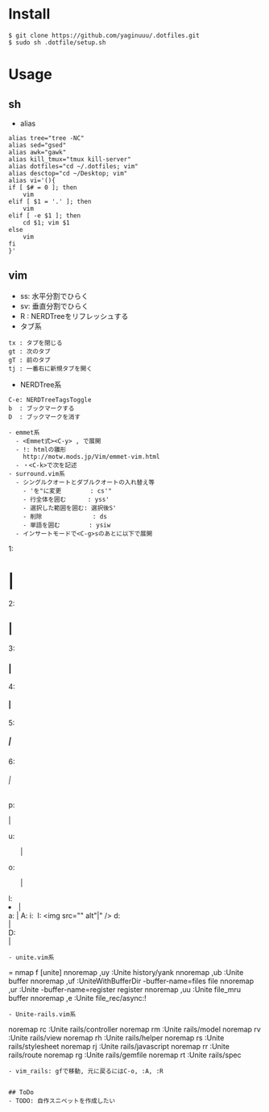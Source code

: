 # Install
```
$ git clone https://github.com/yaginuuu/.dotfiles.git
$ sudo sh .dotfile/setup.sh
```

# Usage
## sh
- alias  
```
alias tree="tree -NC"
alias sed="gsed"
alias awk="gawk"
alias kill_tmux="tmux kill-server"
alias dotfiles="cd ~/.dotfiles; vim"
alias desctop="cd ~/Desktop; vim"
alias vi='(){
if [ $# = 0 ]; then
    vim
elif [ $1 = '.' ]; then
    vim
elif [ -e $1 ]; then
    cd $1; vim $1
else
    vim
fi
}'
```
## vim
- ss: 水平分割でひらく
- sv: 垂直分割でひらく
- R : NERDTreeをリフレッシュする
- タブ系  
```
tx : タブを閉じる
gt : 次のタブ
gT : 前のタブ
tj : 一番右に新規タブを開く
```
- NERDTree系  
```
C-e: NERDTreeTagsToggle
b  : ブックマークする
D  : ブックマークを消す
```

```
- emmet系
  - <Emmet式><C-y> , で展開
  - !: htmlの雛形  
    http://motw.mods.jp/Vim/emmet-vim.html
  - ・<C-k>で次を記述
- surround.vim系
  - シングルクオートとダブルクオートの入れ替え等
    - 'を"に変更        : cs'"
    - 行全体を囲む      : yss'
    - 選択した範囲を囲む: 選択後S'
    - 削除              : ds
    - 単語を囲む        : ysiw
  - インサートモードで<C-g>sのあとに以下で展開
```
1: <h1>|</h1>
2: <h2>|</h2>
3: <h3>|</h3>
4: <h4>|</h4>
5: <h5>|</h5>
6: <h6>|</h6>
p: <p>|</p>
u: <ul>|</ul>
o: <ol>|</ol>
l: <li>|</li>
a: <a href="">|</a>
A: <a href="|"></a>
i: <img src="|" alt="" />
I: <img src="" alt"|" />
d: <div>|</div>
D: <div class="section">|</div>
```
- unite.vim系
```
<Leader> = <C-g>
  nmap     <Leader>f [unite]
  nnoremap <silent> ,uy :<C-u>Unite history/yank<CR>
  nnoremap <silent> ,ub :<C-u>Unite buffer<CR>
  nnoremap <silent> ,uf :<C-u>UniteWithBufferDir -buffer-name=files file<CR>
  nnoremap <silent> ,ur :<C-u>Unite -buffer-name=register register<CR>
  nnoremap <silent> ,uu :<C-u>Unite file_mru buffer<CR>
  nnoremap <silent> ,e  :<C-u>Unite file_rec/async:!<CR>
```
- Unite-rails.vim系
```
noremap rc :<C-u>Unite rails/controller<CR>
noremap rm :<C-u>Unite rails/model<CR>
noremap rv :<C-u>Unite rails/view<CR>
noremap rh :<C-u>Unite rails/helper<CR>
noremap rs :<C-u>Unite rails/stylesheet<CR>
noremap rj :<C-u>Unite rails/javascript<CR>
noremap rr :<C-u>Unite rails/route<CR>
noremap rg :<C-u>Unite rails/gemfile<CR>
noremap rt :<C-u>Unite rails/spec<CR>
```
- vim_rails: gfで移動, 元に戻るにはC-o, :A, :R


## ToDo
- TODO: 自作スニペットを作成したい

